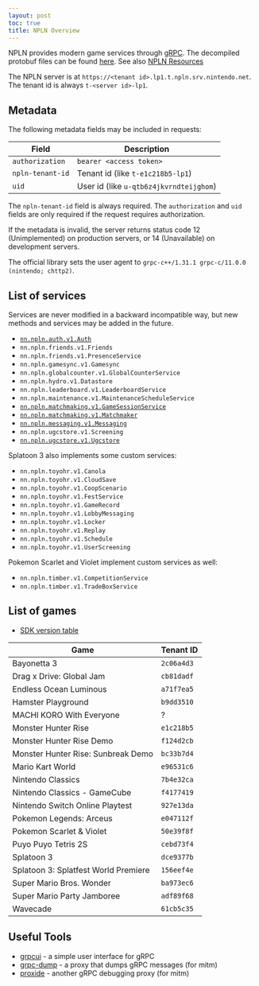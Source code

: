 ```yaml
---
layout: post
toc: true
title: NPLN Overview
---
```


NPLN provides modern game services through [gRPC](https://grpc.io/). The decompiled protobuf files can be found [here](https://github.com/kinnay/NPLN-Protocols). See also [NPLN Resources](/docs/npln/resources)

The NPLN server is at `https://<tenant id>.lp1.t.npln.srv.nintendo.net`. The tenant id is always `t-<server id>-lp1`.

## Metadata
The following metadata fields may be included in requests:

| Field            | Description                             |
| ---------------- | --------------------------------------- |
| `authorization`  | `bearer <access token>`                 |
| `npln-tenant-id` | Tenant id (like `t-e1c218b5-lp1`)       |
| `uid`            | User id (like `u-qtb6z4jkvrndteijghom`) |

The `npln-tenant-id` field is always required. The `authorization` and `uid` fields are only required if the request requires authorization.

If the metadata is invalid, the server returns status code 12 (Unimplemented) on production servers, or 14 (Unavailable) on development servers.

The official library sets the user agent to `grpc-c++/1.31.1 grpc-c/11.0.0 (nintendo; chttp2)`.

## List of services
Services are never modified in a backward incompatible way, but new methods and services may be added in the future.

* [`nn.npln.auth.v1.Auth`](/docs/npln/services/auth)
* `nn.npln.friends.v1.Friends`
* `nn.npln.friends.v1.PresenceService`
* `nn.npln.gamesync.v1.Gamesync`
* `nn.npln.globalcounter.v1.GlobalCounterService`
* `nn.npln.hydro.v1.Datastore`
* `nn.npln.leaderboard.v1.LeaderboardService`
* `nn.npln.maintenance.v1.MaintenanceScheduleService`
* [`nn.npln.matchmaking.v1.GameSessionService`](/docs/npln/services/game-session)
* [`nn.npln.matchmaking.v1.Matchmaker`](/docs/npln/services/matchmaker)
* [`nn.npln.messaging.v1.Messaging`](/docs/npln/services/messaging)
* `nn.npln.ugcstore.v1.Screening`
* [`nn.npln.ugcstore.v1.Ugcstore`](/docs/npln/services/ugcstore)

Splatoon 3 also implements some custom services:

* `nn.npln.toyohr.v1.Canola`
* `nn.npln.toyohr.v1.CloudSave`
* `nn.npln.toyohr.v1.CoopScenario`
* `nn.npln.toyohr.v1.FestService`
* `nn.npln.toyohr.v1.GameRecord`
* `nn.npln.toyohr.v1.LobbyMessaging`
* `nn.npln.toyohr.v1.Locker`
* `nn.npln.toyohr.v1.Replay`
* `nn.npln.toyohr.v1.Schedule`
* `nn.npln.toyohr.v1.UserScreening`

Pokemon Scarlet and Violet implement custom services as well:

* `nn.npln.timber.v1.CompetitionService`
* `nn.npln.timber.v1.TradeBoxService`

## List of games
* [SDK version table](https://kinnay.github.io/view.html?page=switch&sort=npln&npln=1)

| Game                                 | Tenant ID  |
|--------------------------------------|------------|
| Bayonetta 3                          | `2c06a4d3` |
| Drag x Drive: Global Jam             | `cb81dadf` |
| Endless Ocean Luminous               | `a71f7ea5` |
| Hamster Playground                   | `b9dd3510` |
| MACHI KORO With Everyone             | ?          |
| Monster Hunter Rise                  | `e1c218b5` |
| Monster Hunter Rise Demo             | `f124d2cb` |
| Monster Hunter Rise: Sunbreak Demo   | `bc33b7d4` |
| Mario Kart World                     | `e96531c6` |
| Nintendo Classics                    | `7b4e32ca` |
| Nintendo Classics - GameCube         | `f4177419` |
| Nintendo Switch Online Playtest      | `927e13da` |
| Pokemon Legends: Arceus              | `e047112f` |
| Pokemon Scarlet & Violet             | `50e39f8f` |
| Puyo Puyo Tetris 2S                  | `cebd73f4` |
| Splatoon 3                           | `dce9377b` |
| Splatoon 3: Splatfest World Premiere | `156eef4e` |
| Super Mario Bros. Wonder             | `ba973ec6` |
| Super Mario Party Jamboree           | `adf89f68` |
| Wavecade                             | `61cb5c35` |

## Useful Tools
* [grpcui](https://github.com/fullstorydev/grpcui) - a simple user interface for gRPC
* [grpc-dump](https://github.com/bradleyjkemp/grpc-tools) - a proxy that dumps gRPC messages (for mitm)
* [proxide](https://github.com/Rantanen/proxide) - another gRPC debugging proxy (for mitm)
